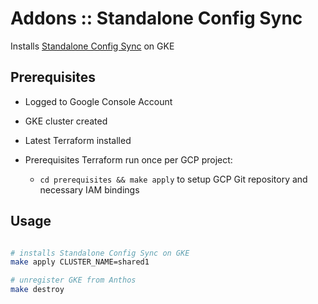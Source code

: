 # Addons :: Standalone Config Sync

Installs [Standalone Config Sync](https://cloud.google.com/kubernetes-engine/docs/add-on/config-sync/how-to/installing#google-service-account) on GKE

## Prerequisites

* Logged to Google Console Account

* GKE cluster created

* Latest Terraform installed

* Prerequisites Terraform run once per GCP project:

  * `cd prerequisites && make apply` to setup GCP Git repository and necessary IAM bindings

## Usage

```bash

# installs Standalone Config Sync on GKE
make apply CLUSTER_NAME=shared1

# unregister GKE from Anthos
make destroy
```
